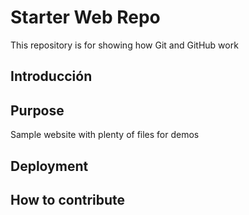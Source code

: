 # Starter Web Repo

This repository is for showing how Git and GitHub work

## Introducción

## Purpose

Sample website with plenty of files for demos

## Deployment

## How to contribute